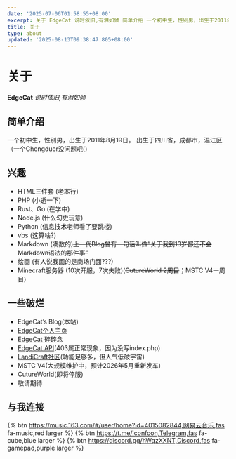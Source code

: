 ```yaml
---
date: '2025-07-06T01:58:55+08:00'
excerpt: 关于 EdgeCat 说时依旧,有泪如倾 简单介绍 一个初中生，性别男，出生于2011年8月19日。 出生于四川省，成都市，温江区（一个Chengduer没问题吧() 兴趣  HTML三件套 (老本行) PHP (小逝一下) Rust、Go (在学中) Node.js (什么勾史玩意) Python (信息技术老师看了要跳楼) vbs (这算啥?) Markdown (凑数的)上一代Blog曾有一...
title: 关于
type: about
updated: '2025-08-13T09:38:47.805+08:00'
---
```

# 关于

**EdgeCat**
*说时依旧,有泪如倾*

## 简单介绍

一个初中生，性别男，出生于2011年8月19日。
出生于四川省，成都市，温江区（一个Chengduer没问题吧()

## 兴趣

- HTML三件套 (老本行)
- PHP (小逝一下)
- Rust、Go (在学中)
- Node.js (什么勾史玩意)
- Python (信息技术老师看了要跳楼)
- vbs (这算啥?)
- Markdown (凑数的)~~上一代Blog曾有一句话叫做“关于我到13岁都还不会Markdown语法的那件事”~~
- 绘画 (有人说我画的是商场门面???)
- Minecraft服务器 (10次开服，7次失败)(~~CutureWorld 2周目~~；MSTC V4一周目)

## 一些破烂

- EdgeCat’s Blog(本站)
- [EdgeCat个人主页](https://catp.cc)
- [EdgeCat 碎碎念](https://my.catp.cc)
- [EdgeCat API](https://api.catp.cc)(403属正常现象，因为没写index.php)
- [LandiCraft社区](https://landicraft.flarum.cloud)(功能足够多，但人气低破宇宙)
- MSTC V4(大规模维护中，预计2026年5月重新发车)
- CutureWorld(即将停服)
- 敬请期待

## 与我连接

{% btn https://music.163.com/#/user/home?id=4015082844,网易云音乐,fas fa-music,red larger %}
{% btn https://t.me/iconfoon,Telegram,fas fa-cube,blue larger %}
{% btn https://discord.gg/hWqzXXNT,Discord,fas fa-gamepad,purple larger %}

